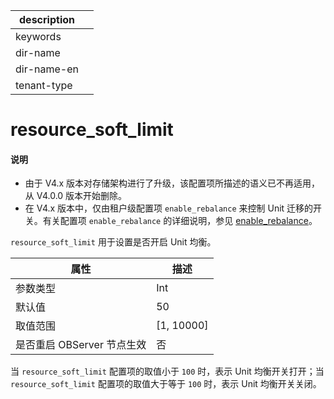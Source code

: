 |description||
|---|---|
|keywords||
|dir-name||
|dir-name-en||
|tenant-type||

# resource_soft_limit

<main id="notice" type='explain'>
<h4>说明</h4>
<ul><li>由于 V4.x 版本对存储架构进行了升级，该配置项所描述的语义已不再适用，从 V4.0.0 版本开始删除。</li>
<li>在 V4.x 版本中，仅由租户级配置项 <code>enable_rebalance</code> 来控制 Unit 迁移的开关。有关配置项 <code>enable_rebalance</code> 的详细说明，参见 <a href="../400.tenant-level-configuration-items/6700.enable_rebalance.md">enable_rebalance</a>。</li></ul>
</main>

`resource_soft_limit` 用于设置是否开启 Unit 均衡。

|      **属性**      |    **描述**    |
|------------------|--------------|
| 参数类型             | Int           |
| 默认值              | 50           |
| 取值范围             | \[1, 10000\] |
| 是否重启 OBServer 节点生效 | 否            |

当 `resource_soft_limit` 配置项的取值小于 `100` 时，表示 Unit 均衡开关打开；当 `resource_soft_limit` 配置项的取值大于等于 `100` 时，表示 Unit 均衡开关关闭。
